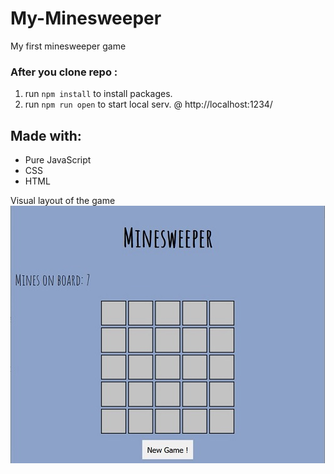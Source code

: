 # My-Minesweeper
My first minesweeper game

### After you clone repo :

1. run `npm install` to install packages.
2. run `npm run open` to start local serv. @ http://localhost:1234/

 ## Made with:
 
 * Pure JavaScript
 * CSS
 * HTML

Visual layout of the game  
![MsLayout](icons/gameLayout.jpg)
